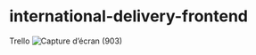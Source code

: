 # international-delivery-frontend
Trello
![Capture d’écran (903)](https://user-images.githubusercontent.com/77829205/152308386-d6969ac9-9a94-4862-ba98-d26417e88424.png)
